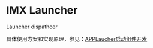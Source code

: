 # IMX Launcher

Launcher dispathcer

具体使用方案和实现原理，参见：[APPLaucher启动组件开发](https://github.com/PanZhow/Mac_iOS_NoteBook/blob/master/%E5%BC%80%E5%8F%91%26%E8%BF%9B%E9%98%B6/%E6%A8%A1%E5%9D%97%E5%8C%96%E6%96%B9%E6%A1%88/App%E5%8A%9F%E8%83%BD%E6%9C%8D%E5%8A%A1%E5%8C%96/APPLaucher%E5%90%AF%E5%8A%A8%E7%BB%84%E4%BB%B6%E5%BC%80%E5%8F%91.md)
